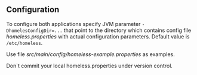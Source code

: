 ## Configuration
To configure both applications specify JVM parameter `-DhomelesConfigDir=...` that point to the directory which 
contains config file _homeless.properties_ with actual configuration parameters. Default value is `/etc/homeless`.

Use file _src/main/config/homeless-example.properties_ as examples.

Don`t commit your local homeless.properties under version control. 

